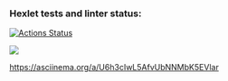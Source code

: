 ### Hexlet tests and linter status:
[![Actions Status](https://github.com/Barlog7/java-project-61/actions/workflows/hexlet-check.yml/badge.svg)](https://github.com/Barlog7/java-project-61/actions)

<a href="https://codeclimate.com/github/Barlog7/java-project-61/maintainability"><img src="https://api.codeclimate.com/v1/badges/cc9fdb240d87903fa67c/maintainability" /></a>

https://asciinema.org/a/U6h3cIwL5AfvUbNNMbK5EVlar
